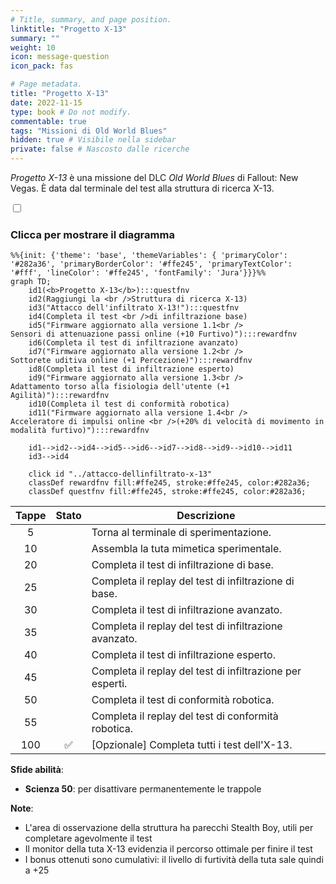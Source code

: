 ```yaml
---
# Title, summary, and page position.
linktitle: "Progetto X-13" 
summary: ""
weight: 10
icon: message-question
icon_pack: fas

# Page metadata.
title: "Progetto X-13"
date: 2022-11-15
type: book # Do not modify.
commentable: true
tags: "Missioni di Old World Blues"
hidden: true # Visibile nella sidebar
private: false # Nascosto dalle ricerche
---
```


<div class="fnv">


*Progetto X-13* è una missione del DLC *Old World Blues* di Fallout: New Vegas. È data dal terminale del test alla struttura di ricerca X-13.


<section class="chart-collapse">
<input type="checkbox" name="collapse2" id="handle2">
<h3 class="handle">
<label for="handle2">Clicca per mostrare il diagramma</label>
</h3>
<div class="content">

```mermaid
%%{init: {'theme': 'base', 'themeVariables': { 'primaryColor': '#282a36', 'primaryBorderColor': '#ffe245', 'primaryTextColor': '#fff', 'lineColor': '#ffe245', 'fontFamily': 'Jura'}}}%%
graph TD;
    id1(<b>Progetto X-13</b>):::questfnv
    id2(Raggiungi la <br />Struttura di ricerca X-13)
    id3("Attacco dell'infiltrato X-13!"):::questfnv
    id4(Completa il test <br />di infiltrazione base)
    id5("Firmware aggiornato alla versione 1.1<br />
Sensori di attenuazione passi online (+10 Furtivo)"):::rewardfnv
    id6(Completa il test di infiltrazione avanzato)
    id7("Firmware aggiornato alla versione 1.2<br />
Sottorete uditiva online (+1 Percezione)"):::rewardfnv 
    id8(Completa il test di infiltrazione esperto)
    id9("Firmware aggiornato alla versione 1.3<br />
Adattamento torso alla fisiologia dell'utente (+1 Agilità)"):::rewardfnv
    id10(Completa il test di conformità robotica)
    id11("Firmware aggiornato alla versione 1.4<br />
Acceleratore di impulsi online <br />(+20% di velocità di movimento in modalità furtivo)"):::rewardfnv
    
    id1-->id2-->id4-->id5-->id6-->id7-->id8-->id9-->id10-->id11
    id3-->id4

    click id "../attacco-dellinfiltrato-x-13"
    classDef rewardfnv fill:#ffe245, stroke:#ffe245, color:#282a36;
    classDef questfnv fill:#ffe245, stroke:#ffe245, color:#282a36;
```

</div>
</section>

| Tappe |       Stato        | Descrizione |
|:-----:|:------------------:| ----------- |
|                           5                           |            | Torna al terminale di sperimentazione.                                                                                                                                      |
|                           10                          |            | Assembla la tuta mimetica sperimentale.                                                                                                                                     |
|                           20                          |            | Completa il test di infiltrazione di base.                                                                                                                                  |
|                           25                          |            | Completa il replay del test di infiltrazione di base.                                                                                                                       |
|                           30                          |            | Completa il test di infiltrazione avanzato.                                                                                                                                 |
|                           35                          |            | Completa il replay del test di infiltrazione avanzato.                                                                                                                      |
|                           40                          |            | Completa il test di infiltrazione esperto.                                                                                                                                  |
|                           45                          |            | Completa il replay del test di infiltrazione per esperti.                                                                                                                   |
|                           50                          |            | Completa il test di conformità robotica.                                                                                                                                    |
|                           55                          |            | Completa il replay del test di conformità robotica.                                                                                                                         |
|                          100                          | :white_check_mark: | [Opzionale] Completa tutti i test dell'X-13.                                                                                                                                |



**Sfide abilità**:
- **Scienza 50**: per disattivare permanentemente le trappole



**Note**:
- L'area di osservazione della struttura ha parecchi Stealth Boy, utili per completare agevolmente il test
- Il monitor della tuta X-13 evidenzia il percorso ottimale per finire il test
- I bonus ottenuti sono cumulativi: il livello di furtività della tuta sale quindi a +25


</div>


